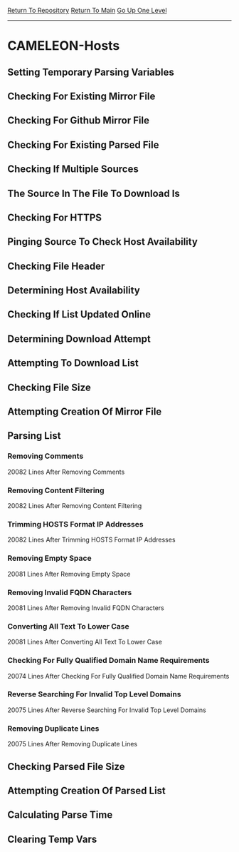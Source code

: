 [Return To Repository](https://github.com/deathbybandaid/piholeparser/)
[Return To Main](https://github.com/deathbybandaid/piholeparser/blob/master/RecentRunLogs/Mainlog.md)
[Go Up One Level](https://github.com/deathbybandaid/piholeparser/blob/master/RecentRunLogs/TopLevelScripts/30-Processing-Blacklists.md)
____________________________________
# CAMELEON-Hosts
## Setting Temporary Parsing Variables
## Checking For Existing Mirror File
## Checking For Github Mirror File
## Checking For Existing Parsed File
## Checking If Multiple Sources
## The Source In The File To Download Is
## Checking For HTTPS
## Pinging Source To Check Host Availability
## Checking File Header
## Determining Host Availability
## Checking If List Updated Online
## Determining Download Attempt
## Attempting To Download List
## Checking File Size
## Attempting Creation Of Mirror File
## Parsing List
### Removing Comments
20082 Lines After Removing Comments
### Removing Content Filtering
20082 Lines After Removing Content Filtering
### Trimming HOSTS Format IP Addresses
20082 Lines After Trimming HOSTS Format IP Addresses
### Removing Empty Space
20081 Lines After Removing Empty Space
### Removing Invalid FQDN Characters
20081 Lines After Removing Invalid FQDN Characters
### Converting All Text To Lower Case
20081 Lines After Converting All Text To Lower Case
### Checking For Fully Qualified Domain Name Requirements
20074 Lines After Checking For Fully Qualified Domain Name Requirements
### Reverse Searching For Invalid Top Level Domains
20075 Lines After Reverse Searching For Invalid Top Level Domains
### Removing Duplicate Lines
20075 Lines After Removing Duplicate Lines
## Checking Parsed File Size
## Attempting Creation Of Parsed List
## Calculating Parse Time
## Clearing Temp Vars
